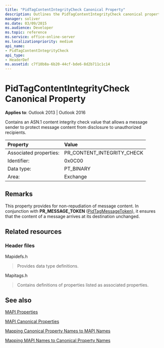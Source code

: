 ```yaml
---
title: "PidTagContentIntegrityCheck Canonical Property"
description: Outlines the PidTagContentIntegrityCheck canonical property, which provides for non-repudiation of message content.
manager: soliver
ms.date: 03/09/2015
ms.audience: Developer
ms.topic: reference
ms.service: office-online-server
ms.localizationpriority: medium
api_name:
- PidTagContentIntegrityCheck
api_type:
- HeaderDef
ms.assetid: c7f10b8a-6b20-44cf-bde6-8d2b711c1c14
---
```


# PidTagContentIntegrityCheck Canonical Property

  
  
**Applies to**: Outlook 2013 | Outlook 2016 
  
Contains an ASN.1 content integrity check value that allows a message sender to protect message content from disclosure to unauthorized recipients.
  
|Property|Value|
|:-----|:-----|
|Associated properties:  <br/> |PR_CONTENT_INTEGRITY_CHECK  <br/> |
|Identifier:  <br/> |0x0C00  <br/> |
|Data type:  <br/> |PT_BINARY  <br/> |
|Area:  <br/> |Exchange  <br/> |
   
## Remarks

This property provides for non-repudiation of message content. In conjunction with **PR_MESSAGE_TOKEN** ([PidTagMessageToken](pidtagmessagetoken-canonical-property.md)), it ensures that the content of a message arrives at its destination unchanged.
  
## Related resources

### Header files

Mapidefs.h
  
> Provides data type definitions.
    
Mapitags.h
  
> Contains definitions of properties listed as associated properties.
    
## See also



[MAPI Properties](mapi-properties.md)
  
[MAPI Canonical Properties](mapi-canonical-properties.md)
  
[Mapping Canonical Property Names to MAPI Names](mapping-canonical-property-names-to-mapi-names.md)
  
[Mapping MAPI Names to Canonical Property Names](mapping-mapi-names-to-canonical-property-names.md)

